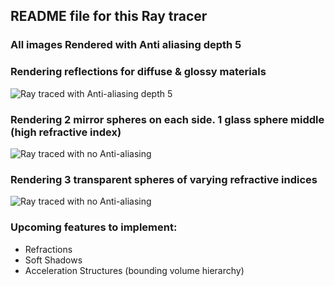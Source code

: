 ## README file for this Ray tracer

### All images Rendered with Anti aliasing depth 5

### Rendering reflections for diffuse & glossy materials
![Ray traced with Anti-aliasing depth 5](https://github.com/Xavierkst/Raytracer_build/blob/master/testFile_AA_5.jpg)

### Rendering 2 mirror spheres on each side. 1 glass sphere middle (high refractive index)
![Ray traced with no Anti-aliasing](https://github.com/Xavierkst/Raytracer_build/blob/master/testFile_AA_5_reflections.jpg)

### Rendering 3 transparent spheres of varying refractive indices  
![Ray traced with no Anti-aliasing](https://github.com/Xavierkst/Raytracer_build/blob/master/testFile_no_AA.jpg)

### Upcoming features to implement: 
* Refractions 
* Soft Shadows 
* Acceleration Structures (bounding volume hierarchy)
